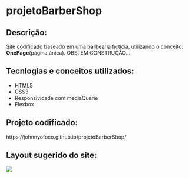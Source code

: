 # projetoBarberShop

<h2 >Descrição:</h2>
<p>
  Site códificado baseado em uma barbearia fictícia, utilizando o conceito: <strong>OnePage</strong>(página única).
  <span>OBS: EM CONSTRUÇÃO...</span>
</p>

<h2>Tecnlogias e conceitos utilizados:</h2>
<ul>
  <li>HTML5</li>
  <li>CSS3</li>
  <li>Responsividade com mediaQuerie</li>
  <li>Flexbox</li>
</ul>

<h2>Projeto codificado:</h2>
<span>https://johnnyofoco.github.io/projetoBarberShop/<span>

<h2>Layout sugerido do site:</h2>
<div>
  <img src="https://user-images.githubusercontent.com/54119712/149662193-05f17a5d-d91e-4fa2-96bb-22f22ef142cb.png"/>
</div>

